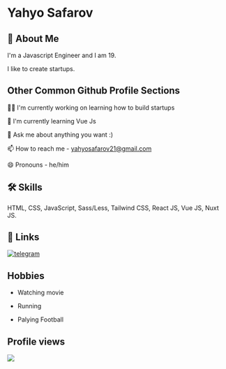 # Yahyo Safarov
## 🚀 About Me
I'm a Javascript Engineer and I am 19. 

I like to create startups.
## Other Common Github Profile Sections
👩‍💻 I'm currently working on learning how to build startups

🧠 I'm currently learning Vue Js

💬 Ask me about anything you want :)

📫 How to reach me - yahyosafarov21@gmail.com

😄 Pronouns - he/him


## 🛠 Skills
HTML, CSS, JavaScript, Sass/Less, Tailwind CSS, React JS, Vue JS, Nuxt JS.

## 🔗 Links
[![telegram](https://img.shields.io/badge/Telegram-2CA5E0?style=flat-squeare&logo=telegram&logoColor=white)](https://t.me/yakhyo_safaroff)


## Hobbies

- Watching movie

- Running

- Palying Football

## Profile views

![](https://komarev.com/ghpvc/?username=YahyoSafarov)
